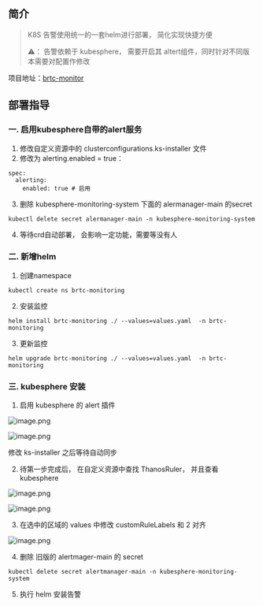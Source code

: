 
## 简介

>   K8S 告警使用统一的一套helm进行部署， 简化实现快捷方便
>   
>   ⚠️： 告警依赖于 kubesphere， 需要开启其 altert组件，同时针对不同版本需要对配置作修改

项目地址：[brtc-monitor](https://git.baijiashilian.com/cloud/BRTC/brtc-monitor)


## 部署指导


### 一. 启用kubesphere自带的alert服务

1. 修改自定义资源中的 clusterconfigurations.ks-installer 文件
2. 修改为 alerting.enabled = true：
```
spec:
  alerting:
    enabled: true # 启用
```
3. 删除 kubesphere-monitoring-system 下面的 alermanager-main 的secret

```
kubectl delete secret alermanager-main -n kubesphere-monitoring-system
```

4. 等待crd自动部署， 会影响一定功能，需要等没有人

### 二. 新增helm

1. 创建namespace
```
kubectl create ns brtc-monitoring
```

2. 安装监控

```
helm install brtc-monitoring ./ --values=values.yaml  -n brtc-monitoring
```

3. 更新监控

```
helm upgrade brtc-monitoring ./ --values=values.yaml  -n brtc-monitoring
```

### 三. kubesphere 安装

1. 启用 kubesphere 的 alert 插件

![image.png](https://img.baijiayun.com/0ewiki/attachments/a05a4d68872644d3ce934f89e6eab9c1.png)

![image.png](https://img.baijiayun.com/0ewiki/attachments/16373ed8dd630ddf3ca0a37cb04f08e2.png)


修改 ks-installer 之后等待自动同步


2.  待第一步完成后， 在自定义资源中查找 ThanosRuler， 并且查看 kubesphere 

![image.png](https://img.baijiayun.com/0ewiki/attachments/1e6b55210d1de0f28d175c9b99f4edd2.png)

![image.png](https://img.baijiayun.com/0ewiki/attachments/180cd0aed53859c1995f983d4d2f56a6.png)


3. 在选中的区域的 values 中修改  customRuleLabels 和 2 对齐

![image.png](https://img.baijiayun.com/0ewiki/attachments/8f15c24bac20c56072c1ae004cb2b382.png)

4. 删除 旧版的 alertmager-main 的 secret

```
kubectl delete secret alertmanager-main -n kubesphere-monitoring-system
```


5.  执行 helm 安装告警
